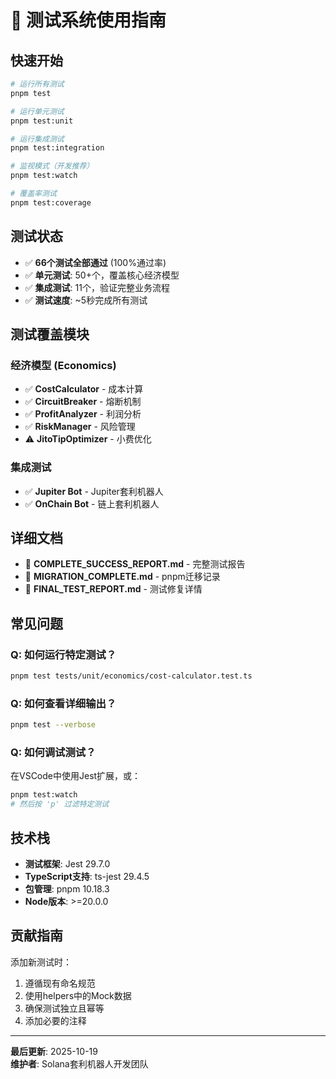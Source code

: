 # 🧪 测试系统使用指南

## 快速开始

```bash
# 运行所有测试
pnpm test

# 运行单元测试
pnpm test:unit

# 运行集成测试
pnpm test:integration

# 监视模式（开发推荐）
pnpm test:watch

# 覆盖率测试
pnpm test:coverage
```

## 测试状态

- ✅ **66个测试全部通过** (100%通过率)
- ✅ **单元测试**: 50+个，覆盖核心经济模型
- ✅ **集成测试**: 11个，验证完整业务流程
- ✅ **测试速度**: ~5秒完成所有测试

## 测试覆盖模块

### 经济模型 (Economics)
- ✅ **CostCalculator** - 成本计算
- ✅ **CircuitBreaker** - 熔断机制
- ✅ **ProfitAnalyzer** - 利润分析
- ✅ **RiskManager** - 风险管理
- ⚠️ **JitoTipOptimizer** - 小费优化

### 集成测试
- ✅ **Jupiter Bot** - Jupiter套利机器人
- ✅ **OnChain Bot** - 链上套利机器人

## 详细文档

- 📄 **COMPLETE_SUCCESS_REPORT.md** - 完整测试报告
- 📄 **MIGRATION_COMPLETE.md** - pnpm迁移记录
- 📄 **FINAL_TEST_REPORT.md** - 测试修复详情

## 常见问题

### Q: 如何运行特定测试？
```bash
pnpm test tests/unit/economics/cost-calculator.test.ts
```

### Q: 如何查看详细输出？
```bash
pnpm test --verbose
```

### Q: 如何调试测试？
在VSCode中使用Jest扩展，或：
```bash
pnpm test:watch
# 然后按 'p' 过滤特定测试
```

## 技术栈

- **测试框架**: Jest 29.7.0
- **TypeScript支持**: ts-jest 29.4.5
- **包管理**: pnpm 10.18.3
- **Node版本**: >=20.0.0

## 贡献指南

添加新测试时：
1. 遵循现有命名规范
2. 使用helpers中的Mock数据
3. 确保测试独立且幂等
4. 添加必要的注释

---

**最后更新**: 2025-10-19  
**维护者**: Solana套利机器人开发团队
